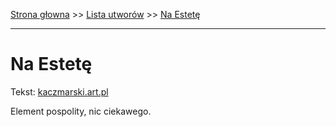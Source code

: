 [Strona głowna](../index.md) >> [Lista utworów](../list.md) >> [Na Estetę](312.md)

---

# Na Estetę

Tekst: [kaczmarski.art.pl](https://www.kaczmarski.art.pl/tworczosc/wiersze/na-estete/)

Element pospolity, nic ciekawego.